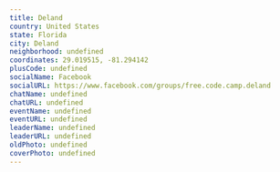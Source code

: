 ```yaml
---
title: Deland
country: United States
state: Florida
city: Deland
neighborhood: undefined
coordinates: 29.019515, -81.294142
plusCode: undefined
socialName: Facebook
socialURL: https://www.facebook.com/groups/free.code.camp.deland
chatName: undefined
chatURL: undefined
eventName: undefined
eventURL: undefined
leaderName: undefined
leaderURL: undefined
oldPhoto: undefined
coverPhoto: undefined
---
```

